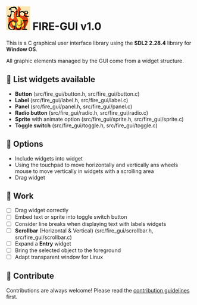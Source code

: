 # ![icon](res/images/icon.png) FIRE-GUI v1.0

This is a C graphical user interface library using the **SDL2 2.28.4** library for **Window OS**.

All graphic elements managed by the GUI come from a widget structure.

## 🎉 List widgets available

-   **Button** (src/fire_gui/button.h, src/fire_gui/button.c)
-   **Label** (src/fire_gui/label.h, src/fire_gui/label.c)
-   **Panel** (src/fire_gui/panel.h, src/fire_gui/panel.c)
-   **Radio button** (src/fire_gui/radio.h, src/fire_gui/radio.c)
-   **Sprite** with animate option (src/fire_gui/sprite.h, src/fire_gui/sprite.c)
-   **Toggle switch** (src/fire_gui/toggle.h, src/fire_gui/toggle.c)

## 📄 Options

-   Include widgets into widget
-   Using the touchpad to move horizontally and vertically ans wheels mouse to move vertically in widgets with a scrolling area
-   Drag widget

## 🔨 Work

-   [ ] Drag widget correctly
-   [ ] Embed text or sprite into toggle switch button
-   [ ] Consider line breaks when displaying text with labels widgets
-   [ ] **Scrollbar** (Horizontal & Vertical) (src/fire_gui/scrollbar.h, src/fire_gui/scrollbar.c)
-   [ ] Expand a **Entry** widget
-   [ ] Bring the selected object to the foreground
-   [ ] Adapt transparent window for Linux

## 🚨 Contribute

Contributions are always welcome!
Please read the [contribution guidelines](contributing.md) first.
